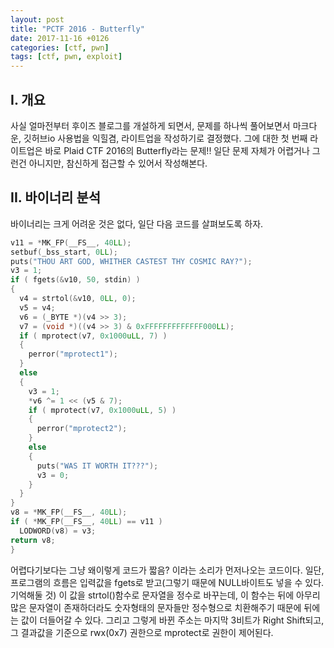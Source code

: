 ```yaml
---
layout: post
title: "PCTF 2016 - Butterfly"
date: 2017-11-16 +0126
categories: [ctf, pwn]
tags: [ctf, pwn, exploit]
---
```

## I. 개요
 사실 얼마전부터 후이즈 블로그를 개설하게 되면서, 문제를 하나씩 풀어보면서 마크다운, 깃허브io 사용법을 익힐겸, 라이트업을 작성하기로 결정했다.
 그에 대한 첫 번째 라이트업은 바로 Plaid CTF 2016의 Butterfly라는 문제!!
 일단 문제 자체가 어렵거나 그런건 아니지만, 참신하게 접근할 수 있어서 작성해본다.

## II. 바이너리 분석 
  바이너리는 크게 어려운 것은 없다, 일단 다음 코드를 살펴보도록 하자.
  ```C
  v11 = *MK_FP(__FS__, 40LL);
  setbuf(_bss_start, 0LL);
  puts("THOU ART GOD, WHITHER CASTEST THY COSMIC RAY?");
  v3 = 1;
  if ( fgets(&v10, 50, stdin) )
  {
    v4 = strtol(&v10, 0LL, 0);
    v5 = v4;
    v6 = (_BYTE *)(v4 >> 3);
    v7 = (void *)((v4 >> 3) & 0xFFFFFFFFFFFFF000LL);
    if ( mprotect(v7, 0x1000uLL, 7) )
    {
      perror("mprotect1");
    }
    else
    {
      v3 = 1;
      *v6 ^= 1 << (v5 & 7);
      if ( mprotect(v7, 0x1000uLL, 5) )
      {
        perror("mprotect2");
      }
      else
      {
        puts("WAS IT WORTH IT???");
        v3 = 0;
      }
    }
  }
  v8 = *MK_FP(__FS__, 40LL);
  if ( *MK_FP(__FS__, 40LL) == v11 )
    LODWORD(v8) = v3;
  return v8;
}
  ```

  어렵다기보다는 그냥 왜이렇게 코드가 짧음? 이라는 소리가 먼저나오는 코드이다.
  일단, 프로그램의 흐름은 입력값을 fgets로 받고(그렇기 때문에 NULL바이트도 넣을 수 있다. 기억해둘 것) 이 값을 strtol()함수로 문자열을 정수로 바꾸는데, 이 함수는 뒤에 아무리 많은 문자열이 존재하더라도 숫자형태의 문자들만 정수형으로 치환해주기 때문에 뒤에는 값이 더들어갈 수 있다.
  그리고 그렇게 바뀐 주소는 마지막 3비트가 Right Shift되고, 그 결과값을 기준으로 rwx(0x7) 권한으로 mprotect로 권한이 제어된다.